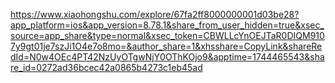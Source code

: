 https://www.xiaohongshu.com/explore/67fa2ff8000000001d03be28?app_platform=ios&app_version=8.78.1&share_from_user_hidden=true&xsec_source=app_share&type=normal&xsec_token=CBWLLcYnOEJTaR0DIQM9107y9gt01je7szJi1O4e7o8mo=&author_share=1&xhsshare=CopyLink&shareRedId=N0w4OEc4PT42NzUyOTgwNjY0OThKOjo9&apptime=1744465543&share_id=0272ad36bcec42a0865b4273c1eb45ad
